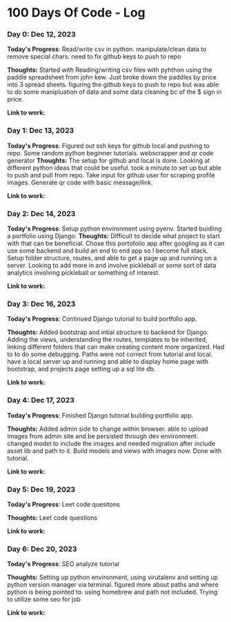 # 100 Days Of Code - Log

### Day 0: Dec 12, 2023

**Today's Progress**: Read/write csv in python. manipulate/clean data to remove special chars. need to fix github keys to push to repo

**Thoughts:** Started with Reading/writing csv files with pyhthon using the paddle spreadsheet from john kew. Just broke down the paddles by price into 3 spread sheets. figuring the github keys to push to repo but was able to do some manipluation of data and some data cleaning bc of the $ sign in price.

**Link to work:** 

### Day 1: Dec 13, 2023

**Today's Progress**: Figured out ssh keys for github local and pushing to repo. Some random python beginner tutorials. webscrapper and qr code generator
**Thoughts:** The setup for github and local is done. Looking at different python ideas that could be useful. took a minute to set up but able to push and pull from repo. Take input for github user for scraping profile images. Generate qr code with basic message/link.


**Link to work:** 

### Day 2: Dec 14, 2023

**Today's Progress**: Setup python environment using pyenv. Started buidling a portfolio using Django.
**Thoughts:** Difficult to decide what project to start with that can be beneficial. Chose this portofolio app after googling as it can use some backend and build an end to end app so I become full stack. Setup folder structure, routes, and able to get a page up and running on a server. Looking to add more in and involve pickleball or some sort of data analytics involving pickleball or something of interest.


**Link to work:** 

### Day 3: Dec 16, 2023

**Today's Progress**: Continued Django tutorial to build portfolio app.

**Thoughts:** Added bootstrap and intial structure to backend for Django. Adding the views, understanding the routes, templates to be inherited, linking different folders that can make creating content more organized. Had to to do some debugging. Paths were not correct from tutorial and local. have a local server up and running and able to display home page with bootstrap, and projects page setting up a sql lite db. 


**Link to work:** 

### Day 4: Dec 17, 2023

**Today's Progress**: Finished Django tutorial building portfolio app.

**Thoughts:** Added admin side to change within browser. able to upload images from admin site and be persisted through dev environment. changed model to include the images and needed migration after include asset lib and path to it. Build models and views with images now. Done with tutorial. 


**Link to work:** 

### Day 5: Dec 19, 2023

**Today's Progress**: Leet code quesitons

**Thoughts:** Leet code questions


**Link to work:** 

### Day 6: Dec 20, 2023

**Today's Progress**: SEO analyze tutorial

**Thoughts:** Setting up python environment, using virutalenv and setting up python version manager via terminal. figured more about paths and where python is being pointed to. using homebrew and path not included. Trying to utilize some seo for job


**Link to work:** 